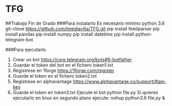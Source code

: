# TFG
##Trabajo Fin de Grado
###Para instalarlo
Es necesario mínimo python 3.6
git-clone https://github.com/lmediavilla/TFG.git
pip install feedparser
pip install pandas
pip install numpy
pip install datetime
pip install python-telegram-bot

###Para ejecutarlo
1. Crear un bot https://core.telegram.org/bots#6-botfather
2. Guardar el token del bot en el fichero token1.txt
3. Registrese en 1forge https://1forge.com/register
4. Guarde el token en el fichero token2.txt
5. Registrese en alphavantage https://www.alphavantage.co/support/#api-key
6. Guarde el token en token3.txt
Ejecute el bot
python file.py
Si quieres ejecutarlo en linux en segundo plano ejecute:
nohup python3.6 file.py &
